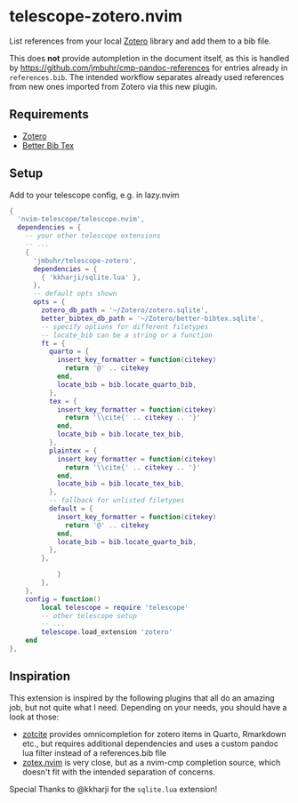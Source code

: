 # telescope-zotero.nvim

List references from your local [Zotero](https://www.zotero.org/) library and add them to a bib file.

This does **not** provide autompletion in the document itself, as this is handled by https://github.com/jmbuhr/cmp-pandoc-references
for entries already in `references.bib`. The intended workflow separates already used references from new ones imported from Zotero
via this new plugin.

## Requirements

- [Zotero](https://www.zotero.org/)
- [Better Bib Tex](https://retorque.re/zotero-better-bibtex/)

## Setup

Add to your telescope config, e.g. in lazy.nvim

```lua
{
  'nvim-telescope/telescope.nvim',
  dependencies = {
    -- your other telescope extensions
    -- ...
    {
      'jmbuhr/telescope-zotero',
      dependencies = {
        { 'kkharji/sqlite.lua' },
      },
      -- default opts shown
      opts = {
        zotero_db_path = '~/Zotero/zotero.sqlite',
        better_bibtex_db_path = '~/Zotero/better-bibtex.sqlite',
        -- specify options for different filetypes
        -- locate_bib can be a string or a function
        ft = {
          quarto = {
            insert_key_formatter = function(citekey)
              return '@' .. citekey
            end,
            locate_bib = bib.locate_quarto_bib,
          },
          tex = {
            insert_key_formatter = function(citekey)
              return '\\cite{' .. citekey .. '}'
            end,
            locate_bib = bib.locate_tex_bib,
          },
          plaintex = {
            insert_key_formatter = function(citekey)
              return '\\cite{' .. citekey .. '}'
            end,
            locate_bib = bib.locate_tex_bib,
          },
          -- fallback for unlisted filetypes
          default = {
            insert_key_formatter = function(citekey)
              return '@' .. citekey
            end,
            locate_bib = bib.locate_quarto_bib,
          },
        },

            }
        },
    },
    config = function()
        local telescope = require 'telescope'
        -- other telescope setup
        -- ...
        telescope.load_extension 'zotero'
    end
},
```

## Inspiration

This extension is inspired by the following plugins that all do an amazing job, but not quite what I need.
Depending on your needs, you should have a look at those:

- [zotcite](https://github.com/jalvesaq/zotcite) provides omnicompletion for zotero items in Quarto, Rmarkdown etc., but requires additional dependencies and uses a custom pandoc lua filter instead of a references.bib file
- [zotex.nvim](https://github.com/tiagovla/zotex.nvim) is very close, but as a nvim-cmp completion source, which doesn't fit
  with the intended separation of concerns.

Special Thanks to @kkharji for the `sqlite.lua` extension!
